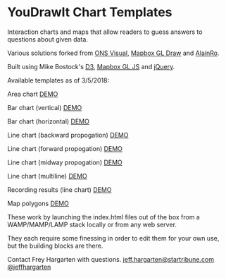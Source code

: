# YouDrawIt Chart Templates

Interaction charts and maps that allow readers to guess answers to questions about given data. 


Various solutions forked from [ONS Visual](https://github.com/ONSvisual/ONSvisual.github.io/tree/master/todaycharts), [Mapbox GL Draw](https://github.com/mapbox/mapbox-gl-draw) and [AlainRo](https://bl.ocks.org/AlainRo/9264cd08e341f2c92f020c39642c34d1). 


Built using Mike Bostock's [D3](https://github.com/mbostock/d3), [Mapbox GL JS](https://github.com/mapbox/mapbox-gl-js) and [jQuery](https://github.com/jquery/jquery).


Available templates as of 3/5/2018:


Area chart [DEMO](http://striblab.github.io/20180305-youdrawit/area_chart)

Bar chart (vertical) [DEMO](http://striblab.github.io/20180305-youdrawit/bar_chart)

Bar chart (horizontal) [DEMO](http://striblab.github.io/20180305-youdrawit/horizontal_bar_chart)

Line chart (backward propogation) [DEMO](http://striblab.github.io/20180305-youdrawit/line_backward)

Line chart (forward propogation) [DEMO](http://striblab.github.io/20180305-youdrawit/line_forward)

Line chart (midway propogation) [DEMO](http://striblab.github.io/20180305-youdrawit/line_mid_backward)

Line chart (multiline) [DEMO](http://striblab.github.io/20180305-youdrawit/multiline_chart)

Recording results (line chart) [DEMO](http://striblab.github.io/20180305-youdrawit/result_record)

Map polygons [DEMO](http://striblab.github.io/20180305-youdrawit/map)


These work by launching the index.html files out of the box from a WAMP/MAMP/LAMP stack locally or from any web server.


They each require some finessing in order to edit them for your own use, but the building blocks are there.


Contact Frey Hargarten with questions.
jeff.hargarten@startribune.com
[@jeffhargarten](http://twitter.com/jeffhargarten)